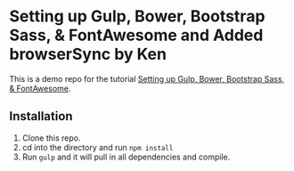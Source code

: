 # Setting up Gulp, Bower, Bootstrap Sass, & FontAwesome and Added browserSync by Ken

This is a demo repo for the tutorial [Setting up Gulp, Bower, Bootstrap Sass, & FontAwesome](http://ericlbarnes.com/setting-gulp-bower-bootstrap-sass-fontawesome/).

## Installation

1. Clone this repo.
2. cd into the directory and run `npm install`
3. Run `gulp` and it will pull in all dependencies and compile.

